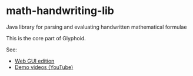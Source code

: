 # math-handwriting-lib
Java library for parsing and evaluating handwritten mathematical formulae

This is the core part of Glyphoid.

See:
* [Web GUI edition](http://scai.io/glyphoid/)
* [Demo videos (YouTube)](https://www.youtube.com/watch?v=9LFmDcpyZ0w&list=PLcUSYoM0otQi4qCaO5uzluG8ww69kgepc)
